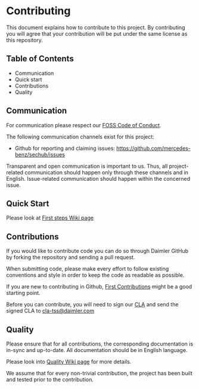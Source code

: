 <!-- SPDX-License-Identifier: MIT --->
# Contributing

This document explains how to contribute to this project.
By contributing you will agree that your contribution will be put under the same license as this repository.

## Table of Contents
- Communication
- Quick start
- Contributions
- Quality

## Communication
For communication please respect our [FOSS Code of Conduct](https://github.com/Daimler/daimler-foss/blob/master/CODE_OF_CONDUCT.md).

The following communication channels exist for this project:
- Github for reporting and claiming issues: https://github.com/mercedes-benz/sechub/issues

Transparent and open communication is important to us. Thus, all project-related communication should happen only through these channels and in English. Issue-related communication should happen within the concerned issue.


## Quick Start
Please look at [First steps Wiki page](https://github.com/Daimler/sechub/wiki/First-steps)

## Contributions
If you would like to contribute code you can do so through Daimler GitHub by forking the repository and sending a pull request.

When submitting code, please make every effort to follow existing conventions and style in order to keep the code as readable as possible.

If you are new to contributing in Github, [First Contributions](https://github.com/firstcontributions/first-contributions) might be a good starting point.

Before you can contribute, you will need to sign our [CLA](https://github.com/Daimler/daimler-foss/blob/master/CONTRIBUTORS_LICENSE_AGREEMENT.md) and send the signed CLA to cla-tss@daimler.com

## Quality
Please ensure that for all contributions, the corresponding documentation is in-sync and up-to-date. All documentation should be in English language.

Please look into [Quality Wiki page](https://github.com/Daimler/sechub/wiki/Quality) for more details.

We assume that for every non-trivial contribution, the project has been built and tested prior to the contribution.

